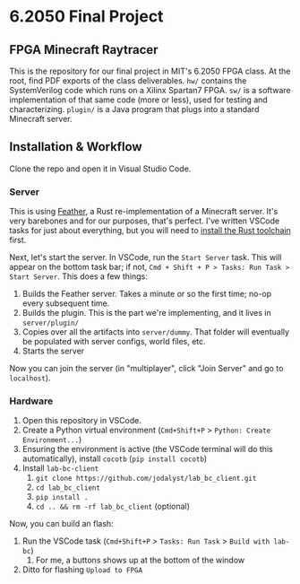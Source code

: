 # 6.2050 Final Project
## FPGA Minecraft Raytracer

This is the repository for our final project in MIT's 6.2050 FPGA class. At the root, find PDF exports of the class deliverables. `hw/` contains the SystemVerilog code which runs on a Xilinx Spartan7 FPGA. `sw/` is a software implementation of that same code (more or less), used for testing and characterizing. `plugin/` is a Java program that plugs into a standard Minecraft server.

## Installation & Workflow
Clone the repo and open it in Visual Studio Code.


### Server
This is using [Feather](https://github.com/feather-rs/feather), a Rust re-implementation of a Minecraft server. It's very barebones and for our purposes, that's perfect. I've written VSCode tasks for just about everything, but you will need to [install the Rust toolchain](https://www.rust-lang.org/tools/install) first.

Next, let's start the server. In VSCode, run the `Start Server` task. This will appear on the bottom task bar; if not, `Cmd + Shift + P > Tasks: Run Task > Start Server`. This does a few things:
1. Builds the Feather server. Takes a minute or so the first time; no-op every subsequent time.
2. Builds the plugin. This is the part we're implementing, and it lives in `server/plugin/`
3. Copies over all the artifacts into `server/dummy`. That folder will eventually be populated with server configs, world files, etc.
4. Starts the server

Now you can join the server (in "multiplayer", click "Join Server" and go to `localhost`).

### Hardware
1. Open this repository in VSCode.
3. Create a Python virtual environment (`Cmd+Shift+P` > `Python: Create Environment...`)
4. Ensuring the environment is active (the VSCode terminal will do this automatically), install `cocotb` (`pip install cocotb`)
5. Install `lab-bc-client`
    1. `git clone https://github.com/jodalyst/lab_bc_client.git`
    2. `cd lab_bc_client`
    3. `pip install .`
    4. `cd .. && rm -rf lab_bc_client` (optional)

Now, you can build an flash:
1. Run the VSCode task (`Cmd+Shift+P` > `Tasks: Run Task` > `Build with lab-bc`)
    1. For me, a buttons shows up at the bottom of the window
2. Ditto for flashing `Upload to FPGA`